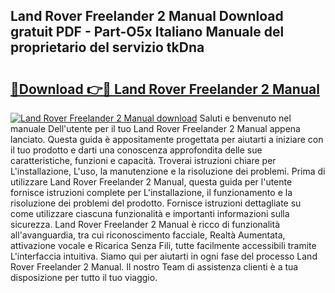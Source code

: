 ## Land Rover Freelander 2 Manual Download gratuit PDF - Part-O5x Italiano Manuale del proprietario del servizio tkDna

# <h2><a href="http://dfcfnb.blite.top/?on=Land+Rover+Freelander+2+Manual">🔗Download 👉🔴 Land Rover Freelander 2 Manual</a></h2>

[![Land Rover Freelander 2 Manual download](https://i.imgur.com/lujVjoI.png)](http://dfcfnb.blite.top/?on=Land+Rover+Freelander+2+Manual)
Saluti e benvenuto nel manuale Dell'utente per il tuo Land Rover Freelander 2 Manual appena lanciato. Questa guida è appositamente progettata per aiutarti a iniziare con il tuo prodotto e darti una conoscenza approfondita delle sue caratteristiche, funzioni e capacità. Troverai istruzioni chiare per L'installazione, L'uso, la manutenzione e la risoluzione dei problemi. Prima di utilizzare Land Rover Freelander 2 Manual, questa guida per l'utente fornisce istruzioni complete per L'installazione, il funzionamento e la risoluzione dei problemi del prodotto. Fornisce istruzioni dettagliate su come utilizzare ciascuna funzionalità e importanti informazioni sulla sicurezza. Land Rover Freelander 2 Manual è ricco di funzionalità all'avanguardia, tra cui riconoscimento facciale, Realtà Aumentata, attivazione vocale e Ricarica Senza Fili, tutte facilmente accessibili tramite L'interfaccia intuitiva. Siamo qui per aiutarti in ogni fase del processo Land Rover Freelander 2 Manual. Il nostro Team di assistenza clienti è a tua disposizione per tutto il tuo viaggio.
